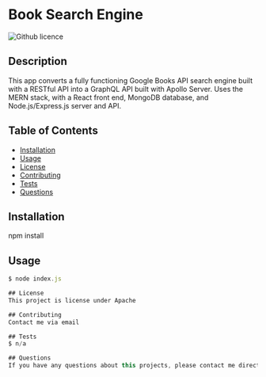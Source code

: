 # Book Search Engine

![Github licence](http://img.shields.io/badge/license-Apache-blue.svg)

## Description

This app converts a fully functioning Google Books API search engine built with a RESTful API into a GraphQL API built with Apollo Server. Uses the MERN stack, with a React front end, MongoDB database, and Node.js/Express.js server and API.

## Table of Contents

- [Installation](#installation)
- [Usage](#usage)
- [License](#license)
- [Contributing](#contributing)
- [Tests](#tests)
- [Questions](#questions)

## Installation

npm install

## Usage

```typescript
$ node index.js

## License
This project is license under Apache

## Contributing
Contact me via email

## Tests
$ n/a

## Questions
If you have any questions about this projects, please contact me directly at yaregald3@gmail.com. You can view more of my projects at https://github.com/yaregaldt.
```
